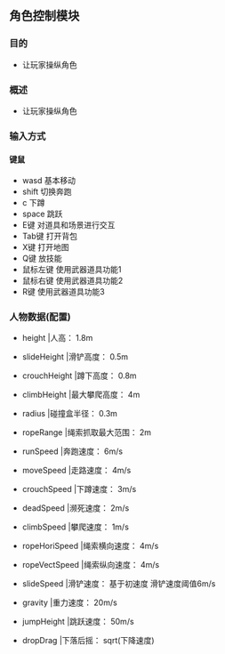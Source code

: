 ## 角色控制模块

### 目的
- 让玩家操纵角色

### 概述
- 让玩家操纵角色

### 输入方式

#### 键鼠
- wasd      基本移动
- shift     切换奔跑
- c         下蹲
- space     跳跃
- E键       对道具和场景进行交互
- Tab键     打开背包
- X键       打开地图
- Q键       放技能
- 鼠标左键  使用武器道具功能1
- 鼠标右键  使用武器道具功能2
- R键       使用武器道具功能3

### 人物数据(配置)
- height            |人高：             1.8m
- slideHeight       |滑铲高度：         0.5m
- crouchHeight      |蹲下高度：         0.8m     
- climbHeight       |最大攀爬高度：     4m

- radius            |碰撞盒半径：       0.3m
- ropeRange         |绳索抓取最大范围： 2m

- runSpeed          |奔跑速度：         6m/s
- moveSpeed         |走路速度：         4m/s
- crouchSpeed       |下蹲速度：         3m/s
- deadSpeed         |濒死速度：         2m/s
- climbSpeed        |攀爬速度：         1m/s
- ropeHoriSpeed     |绳索横向速度：     4m/s
- ropeVectSpeed     |绳索纵向速度：     4m/s
- slideSpeed        |滑铲速度：         基于初速度 滑铲速度阈值6m/s
- gravity           |重力速度：         20m/s
- jumpHeight        |跳跃速度：         50m/s

- dropDrag          |下落后摇：         sqrt(下降速度)
